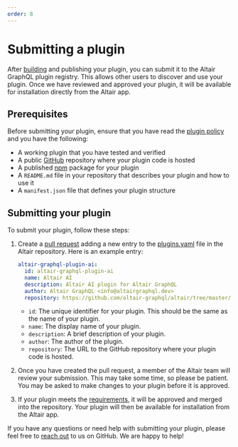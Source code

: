 ```yaml
---
order: 8
---
```


# Submitting a plugin

After [building](/docs/plugins/writing-plugin) and publishing your plugin, you can submit it to the Altair GraphQL plugin registry. This allows other users to discover and use your plugin. Once we have reviewed and approved your plugin, it will be available for installation directly from the Altair app.

## Prerequisites

Before submitting your plugin, ensure that you have read the [plugin policy](/docs/plugins/policy) and you have the following:

- A working plugin that you have tested and verified
- A public [GitHub](https://github.com) repository where your plugin code is hosted
- A published [npm](https://www.npmjs.com) package for your plugin
- A `README.md` file in your repository that describes your plugin and how to use it
- A `manifest.json` file that defines your plugin structure

## Submitting your plugin

To submit your plugin, follow these steps:

<!-- TODO: Update plugins.yaml URL to point to master after merging -->

1. Create a [pull request](https://docs.github.com/en/pull-requests/collaborating-with-pull-requests/proposing-changes-to-your-work-with-pull-requests/creating-a-pull-request) adding a new entry to the [plugins.yaml](https://github.com/altair-graphql/altair/blob/9e365c4c7a41e65407abd99f5a01aed97e66fb84/packages/altair-docs/.data/plugins.yaml) file in the Altair repository. Here is an example entry:

   ```yaml
   altair-graphql-plugin-ai:
     id: altair-graphql-plugin-ai
     name: Altair AI
     description: Altair AI plugin for Altair GraphQL
     author: Altair GraphQL <info@altairgraphql.dev>
     repository: https://github.com/altair-graphql/altair/tree/master/plugins/ai
   ```

   - `id`: The unique identifier for your plugin. This should be the same as the name of your plugin.
   - `name`: The display name of your plugin.
   - `description`: A brief description of your plugin.
   - `author`: The author of the plugin.
   - `repository`: The URL to the GitHub repository where your plugin code is hosted.

1. Once you have created the pull request, a member of the Altair team will review your submission. This may take some time, so please be patient. You may be asked to make changes to your plugin before it is approved.
1. If your plugin meets the [requirements](/docs/plugins/policy), it will be approved and merged into the repository. Your plugin will then be available for installation from the Altair app.

If you have any questions or need help with submitting your plugin, please feel free to [reach out](https://github.com/altair-graphql/altair/discussions) to us on GitHub. We are happy to help!
